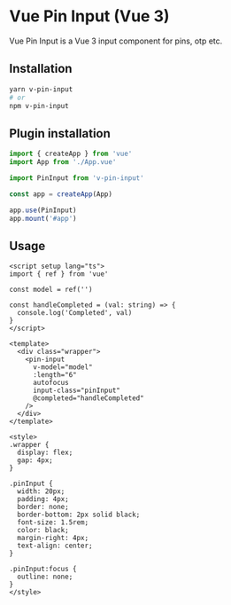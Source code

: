 # Vue Pin Input (Vue 3)

Vue Pin Input is a Vue 3 input component for pins, otp etc.

## Installation


```bash
yarn v-pin-input
# or
npm v-pin-input
```

## Plugin installation
```ts
import { createApp } from 'vue'
import App from './App.vue'

import PinInput from 'v-pin-input'

const app = createApp(App)

app.use(PinInput)
app.mount('#app')
```

## Usage
```vue
<script setup lang="ts">
import { ref } from 'vue'

const model = ref('')

const handleCompleted = (val: string) => {
  console.log('Completed', val)
}
</script>

<template>
  <div class="wrapper">
    <pin-input
      v-model="model"
      :length="6"
      autofocus
      input-class="pinInput"
      @completed="handleCompleted"
    />
  </div>
</template>

<style>
.wrapper {
  display: flex;
  gap: 4px;
}

.pinInput {
  width: 20px;
  padding: 4px;
  border: none;
  border-bottom: 2px solid black;
  font-size: 1.5rem;
  color: black;
  margin-right: 4px;
  text-align: center;
}

.pinInput:focus {
  outline: none;
}
</style>
```
